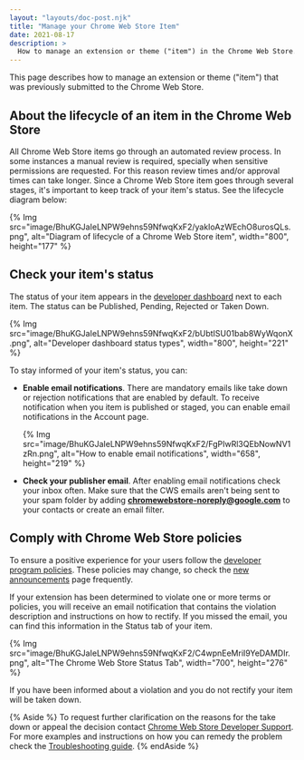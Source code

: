 ```yaml
---
layout: "layouts/doc-post.njk"
title: "Manage your Chrome Web Store Item"
date: 2021-08-17
description: >
  How to manage an extension or theme ("item") in the Chrome Web Store.
---
```


This page describes how to manage an extension or theme ("item") that was previously submitted to the Chrome Web Store.

## About the lifecycle of an item in the Chrome Web Store 

All Chrome Web Store items go through an automated review process. 
In some instances a manual review is required, specially when sensitive permissions are requested. 
For this reason review times and/or approval times can take longer. 
Since a Chrome Web Store item goes through several stages, it's important to keep track of your item's status. See the lifecycle diagram below:

{% Img src="image/BhuKGJaIeLNPW9ehns59NfwqKxF2/yakIoAzWEchO8urosQLs.png", alt="Diagram of lifecycle of a Chrome Web Store item", width="800", height="177" %}

## Check your item's status
 
The status of your item appears in the [developer dashboard][dev-dashboard] next to each item. The status can be Published, Pending, Rejected or Taken Down.

{% Img src="image/BhuKGJaIeLNPW9ehns59NfwqKxF2/bUbtISU01bab8WyWqonX.png", alt="Developer dashboard status types", width="800", height="221" %}

To stay informed of your item's status, you can:

-  **Enable email notifications**. There are mandatory emails like take down or rejection notifications that are enabled by default. To receive notification when you item is published or staged, you can enable email notifications in the Account page. 
 
    {% Img src="image/BhuKGJaIeLNPW9ehns59NfwqKxF2/FgPIwRl3QEbNowNV1zRn.png", alt="How to enable email notifications", width="658", height="219" %}

-  **Check your publisher email**. After enabling email notifications check your inbox often. Make sure that the CWS emails aren't being sent to your spam folder by adding **chromewebstore-noreply@google.com** to your contacts or create an email filter.
   
## Comply with Chrome Web Store policies

To ensure a positive experience for your users follow the [developer program policies][dev-policies]. These policies may change, so check the [new announcements][whats-new] page frequently.

If your extension has been determined to violate one or more terms or policies, you will receive an email notification that contains the violation description and instructions on how to rectify. 
If you missed the email, you can find this information in the Status tab of your item.

{% Img src="image/BhuKGJaIeLNPW9ehns59NfwqKxF2/C4wpnEeMriI9YeDAMDIr.png", alt="The Chrome Web Store Status Tab", width="700", height="276" %}

If you have been informed about a violation and you do not rectify your item will be taken down. 

{% Aside %}
To request further clarification on the reasons for the take down or appeal the decision contact [Chrome Web Store Developer Support][cws-support]. For more examples and instructions on how you can remedy the problem check the [Troubleshooting guide][troubleshooting].
{% endAside %}

[cws-support]: https://support.google.com/chrome_webstore/contact/dev_account_transfer
[dev-dashboard]: https://chrome.google.com/webstore/devconsole
[dev-policies]: /docs/webstore/program_policies
[troubleshooting]: /docs/webstore/troubleshooting/
[whats-new]: /docs/extensions/whatsnew/
